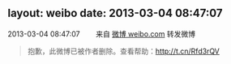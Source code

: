 layout: weibo
date: 2013-03-04 08:47:07
---
<meta name="referrer" content="no-referrer" />

2013-03-04 08:47:07  &nbsp;&nbsp;&nbsp;&nbsp;&nbsp;&nbsp; 来自 <a href="http://weibo.com/" rel="nofollow">微博 weibo.com</a>
转发微博
>  抱歉，此微博已被作者删除。查看帮助：http://t.cn/Rfd3rQV
